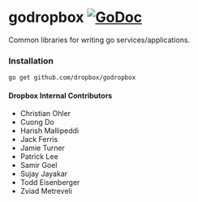 # godropbox [![GoDoc](https://godoc.org/github.com/dropbox/godropbox?status.png)](https://godoc.org/github.com/dropbox/godropbox)

Common libraries for writing go services/applications.

### Installation
``go get github.com/dropbox/godropbox``

#### Dropbox Internal Contributors
- Christian Ohler
- Cuong Do
- Harish Mallipeddi
- Jack Ferris
- Jamie Turner
- Patrick Lee
- Samir Goel
- Sujay Jayakar
- Todd Eisenberger
- Zviad Metreveli

